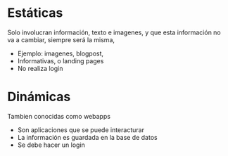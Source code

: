 # Estáticas
Solo involucran información, texto e imagenes, y que esta información no va a cambiar, siempre será la misma, 
- Ejemplo: imagenes, blogpost,
- Informativas, o landing pages
- No realiza login

# Dinámicas
Tambien conocidas como webapps
- Son aplicaciones que se puede interacturar
- La información es guardada en la base de datos
- Se debe hacer un login